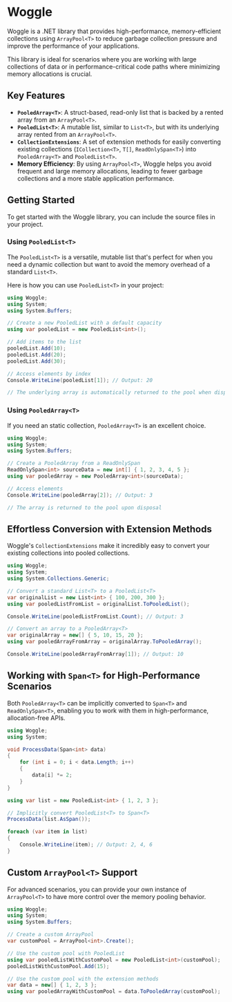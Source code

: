 # Woggle

Woggle is a .NET library that provides high-performance, memory-efficient collections using `ArrayPool<T>` to reduce garbage collection pressure and improve the performance of your applications.

This library is ideal for scenarios where you are working with large collections of data or in performance-critical code paths where minimizing memory allocations is crucial.

## Key Features

  - **`PooledArray<T>`**: A struct-based, read-only list that is backed by a rented array from an `ArrayPool<T>`.
  - **`PooledList<T>`**: A mutable list, similar to `List<T>`, but with its underlying array rented from an `ArrayPool<T>`.
  - **`CollectionExtensions`**: A set of extension methods for easily converting existing collections (`ICollection<T>`, `T[]`, `ReadOnlySpan<T>`) into `PooledArray<T>` and `PooledList<T>`.
  - **Memory Efficiency**: By using `ArrayPool<T>`, Woggle helps you avoid frequent and large memory allocations, leading to fewer garbage collections and a more stable application performance.

## Getting Started

To get started with the Woggle library, you can include the source files in your project.

### Using `PooledList<T>`

The `PooledList<T>` is a versatile, mutable list that's perfect for when you need a dynamic collection but want to avoid the memory overhead of a standard `List<T>`.

Here is how you can use `PooledList<T>` in your project:

```csharp
using Woggle;
using System;
using System.Buffers;

// Create a new PooledList with a default capacity
using var pooledList = new PooledList<int>();

// Add items to the list
pooledList.Add(10);
pooledList.Add(20);
pooledList.Add(30);

// Access elements by index
Console.WriteLine(pooledList[1]); // Output: 20

// The underlying array is automatically returned to the pool when disposed
```

### Using `PooledArray<T>`

If you need an static collection, `PooledArray<T>` is an excellent choice.

```csharp
using Woggle;
using System;
using System.Buffers;

// Create a PooledArray from a ReadOnlySpan
ReadOnlySpan<int> sourceData = new int[] { 1, 2, 3, 4, 5 };
using var pooledArray = new PooledArray<int>(sourceData);

// Access elements
Console.WriteLine(pooledArray[2]); // Output: 3

// The array is returned to the pool upon disposal
```

## Effortless Conversion with Extension Methods

Woggle's `CollectionExtensions` make it incredibly easy to convert your existing collections into pooled collections.

```csharp
using Woggle;
using System;
using System.Collections.Generic;

// Convert a standard List<T> to a PooledList<T>
var originalList = new List<int> { 100, 200, 300 };
using var pooledListFromList = originalList.ToPooledList();

Console.WriteLine(pooledListFromList.Count); // Output: 3

// Convert an array to a PooledArray<T>
var originalArray = new[] { 5, 10, 15, 20 };
using var pooledArrayFromArray = originalArray.ToPooledArray();

Console.WriteLine(pooledArrayFromArray[1]); // Output: 10
```

## Working with `Span<T>` for High-Performance Scenarios

Both `PooledArray<T>` can be implicitly converted to `Span<T>` and `ReadOnlySpan<T>`, enabling you to work with them in high-performance, allocation-free APIs.

```csharp
using Woggle;
using System;

void ProcessData(Span<int> data)
{
    for (int i = 0; i < data.Length; i++)
    {
        data[i] *= 2;
    }
}

using var list = new PooledList<int> { 1, 2, 3 };

// Implicitly convert PooledList<T> to Span<T>
ProcessData(list.AsSpan());

foreach (var item in list)
{
    Console.WriteLine(item); // Output: 2, 4, 6
}
```

## Custom `ArrayPool<T>` Support

For advanced scenarios, you can provide your own instance of `ArrayPool<T>` to have more control over the memory pooling behavior.

```csharp
using Woggle;
using System;
using System.Buffers;

// Create a custom ArrayPool
var customPool = ArrayPool<int>.Create();

// Use the custom pool with PooledList
using var pooledListWithCustomPool = new PooledList<int>(customPool);
pooledListWithCustomPool.Add(15);

// Use the custom pool with the extension methods
var data = new[] { 1, 2, 3 };
using var pooledArrayWithCustomPool = data.ToPooledArray(customPool);
```

